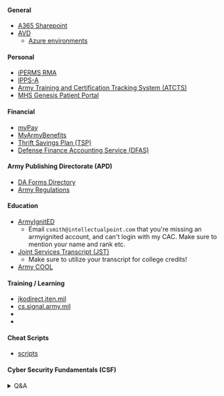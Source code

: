 #### General
  - [A365 Sharepoint](https://www.ohome.apps.mil/)
  - [AVD](https://aka.ms/AVDGov)
    - [Azure environments](https://learn.microsoft.com/en-us/azure/virtual-desktop/users/connect-remote-desktop-client?tabs=web#subscribe-to-a-workspace-and-connect-to-your-desktops-and-applications)

#### Personal
  - [iPERMS RMA](https://iperms.hrc.army.mil/)
  - [IPPS-A](https://ipps-a.army.mil/)
  - [Army Training and Certification Tracking System (ATCTS)](https://atcts.army.mil/)
  - [MHS Genesis Patient Portal](https://my.mhsgenesis.health.mil/pages/home)

#### Financial
  - [myPay](https://mypay.dfas.mil/)
  - [MyArmyBenefits](https://myarmybenefits.us.army.mil/)
  - [Thrift Savings Plan (TSP)](https://www.tsp.gov/)
  - [Defense Finance Accounting Service (DFAS)](https://www.dfas.mil/)

#### Army Publishing Directorate (APD)
  - [DA Forms Directory](https://armypubs.army.mil/default.aspx)
  - [Army Regulations](https://armypubs.army.mil/productmaps/pubform/ar.aspx)

#### Education
  - [ArmyIgnitED](https://www.armyignited.army.mil/student/)
      - Email ```csmith@intellectualpoint.com``` that you're missing an armyignited account, and can't login with my CAC. Make sure to mention your name and rank etc.
  - [Joint Services Transcript (JST)](https://jst.doded.mil/jst/)
      - Make sure to utilize your transcript for college credits!
  - [Army COOL](https://www.cool.osd.mil/army/index.html)

#### Training / Learning
  - [jkodirect.jten.mil](https://jkodirect.jten.mil/Atlas2/page/desktop/DesktopHome.jsf)
  - [cs.signal.army.mil](https://cs.signal.army.mil/UserMngmt/UserPortal.asp)
  - []()
  - []()

#### Cheat Scripts
  - [scripts](https://github.com/Clutch152/scripts)

#### Cyber Security Fundamentals (CSF)

<details>
<summary>Q&A</summary>

| Question | Answer |
|-|-|
| Which of the following categories require a privileged access agreement? | IA Technical |
| What is Website security | The protection of personal and organizational public-facing websites from cyberattacks |
| An indication is a sign that an incident may never occur | FALSE |
| Are website defacement and DoS possible cyberattacks against websites | True |
| Indications of an incident fall into two categories | Indications and precursors |
| SSID stands for | Service Set Identifier |
| What is a hash function | A fixed-length string of numbers and letters generated from a mathematical algorithm and an arbitrarily sized message such as an email, document, picture or other type of data. |
| A security plan is to provide an overview of the security requirements of the system and describe the controls in place or planned for meeting those requirements | TRUE |
| In accordance with AR 25-2, whose responsibility is it to ensure all users receive initial and annual IA awareness training? | IASO |
| According to DoD 8570.01-M, the IA technical category consists of how many levels? | I, II, & III |
| IAW AR 25-2 all new appointed cybersecurity workforce personnel must achieve appropriate qualification requirements within? | 6 months |
| What is a Distributed Denial-of-Service attack? | It occurs when multiple machines are operating together to attack one target |
| Cybersecurity is not a holistic program to manage Information Technology related security risk | FALSE |
| _____________your wireless data prevents anyone who might be able to access your network from viewing it | Encrypting |
| What is a fake Antivirus | Malicious software designed to steal information form unsuspecting users by mimicking legitimate security software |
| What are the four objectives of planning for security | Identify , design, test and monitor |
| Viruses, Worms and Trojan horses are types of malicious code | True |
| Encryptions is a way to send a message in ____________ | code |
| Security plans are not living documents | FALSE |
| What does LAMP stands for | Linux, Apache, My SQL and PHP |
| A denial-of-service (DoS) attack occurs when legitimate _________ are unable to access ________, ______ or other network resources due to the actions of malicious cyber threat factors | users, Information systems, devices |

</details>
